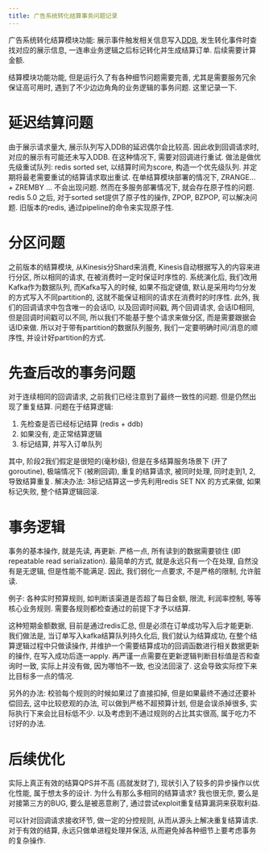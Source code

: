 ```yaml
---
title: 广告系统转化结算事务问题记录
---
```



广告系统转化结算模块功能: 展示事件触发相关信息写入[DDB](2017-02-28-ads-kv-ddb.md), 发生转化事件时查找对应的展示信息, 一连串业务逻辑之后标记转化并生成结算订单. 后续需要计算金额.

结算模块功能功能, 但是运行久了有各种细节问题需要完善, 尤其是需要服务冗余保证高可用时, 遇到了不少边边角角的业务逻辑的事务问题. 这里记录一下.

# 延迟结算问题

由于展示请求量大, 展示队列写入DDB的延迟偶尔会比较高. 因此收到回调请求时, 对应的展示有可能还未写入DDB. 在这种情况下, 需要对回调进行重试.
做法是做优先级重试队列: redis sorted set, 以结算时间为score, 构造一个优先级队列. 并定期将最老需要重试的结算请求取出重试. 
在单结算模块部署的情况下, ZRANGE... + ZREMBY ... 不会出现问题. 然而在多服务部署情况下, 就会存在原子性的问题. 
redis 5.0 之后, 对于sorted set提供了原子性的操作, ZPOP, BZPOP, 可以解决问题. 旧版本的redis, 通过pipeline的命令来实现原子性.

# 分区问题

之前版本的结算模块, 从Kinesis分Shard来消费, Kinesis自动根据写入的内容来进行分区, 所以相同的请求, 在被消费时一定时保证时序性的. 
系统演化后, 我们改用Kafka作为数据队列, 而Kafka写入的时候, 如果不指定键值, 默认是采用均匀分发的方式写入不同partition的, 这就不能保证相同的请求在消费时的时序性.
此外, 我们的回调请求中包含唯一的会话ID, 以及回调时间戳, 两个回调请求, 会话ID相同, 但是回调时间戳可以不同, 所以我们不能基于整个请求来做分区, 而是需要跟据会话ID来做.
所以对于带有partition的数据队列服务, 我们一定要明确时间/消息的顺序性, 并设计好partition的方式.

# 先查后改的事务问题

对于连续相同的回调请求, 之前我们已经注意到了最终一致性的问题. 但是仍然出现了重复结算.
问题在于结算逻辑:
1. 先检查是否已经标记结算 (redis + ddb)
2. 如果没有, 走正常结算逻辑
3. 标记结算, 并写入订单队列

其中, 阶段2我们假定是很短的(毫秒级), 但是在多结算服务场景下 (开了goroutine), 极端情况下 (被刷回调), 重复的结算请求, 被同时处理, 同时走到1, 2, 导致结算重复.
解决办法: 3标记结算这一步先利用redis SET NX 的方式来做, 如果标记失败, 整个结算逻辑回滚.

# 事务逻辑

事务的基本操作, 就是先读, 再更新. 严格一点, 所有读到的数据需要锁住 (即repeatable read serialization).
最简单的方式, 就是永远只有一个在处理, 自然没有是无逻辑, 但是性能不能满足.
因此, 我们弱化一点要求, 不是严格的限制, 允许脏读.

例子: 各种实时预算规则, 如判断该渠道是否超了每日金额, 限流, 利润率控制, 等等核心业务规则.
需要各规则都检查通过的前提下才予以结算.

这种短期金额数据, 目前是通过redis汇总, 但是必须在订单成功写入后才能更新.
我们做法是, 当订单写入kafka结算队列持久化后, 我们就认为结算成功, 在整个结算逻辑过程中只做读操作, 并维护一个需要结算成功的回调函数进行相关数据更新的操作, 在写入成功后逐一apply.
再严谨一点需要在更新逻辑判断目标值是否和查询时一致, 实际上并没有做, 因为哪怕不一致, 也没法回滚了. 这会导致实际控下来比目标多一点的情况.

另外的办法: 校验每个规则的时候如果过了直接扣掉, 但是如果最终不通过还要补偿回去, 这中比较悲观的办法, 可以做到严格不超预算计划, 但是会误杀掉很多, 实际执行下来会比目标低不少.
以及考虑到不通过规则的占比其实很高, 属于吃力不讨好的办法. 

# 后续优化

实际上真正有效的结算QPS并不高 (高就发财了), 现状引入了较多的异步操作以优化性能, 属于想太多的设计.
为什么有那么多相同的结算请求? 我也很无奈, 要么是对接第三方的BUG, 要么是被恶意刷了, 通过尝试exploit重复结算漏洞来获取利益.

可以针对回调请求接收环节, 做一定的分控规则, 从而从源头上解决重复结算请求.
对于有效的结算, 永远只做单进程处理并保活, 从而避免掉各种细节上要考虑事务的复杂操作.